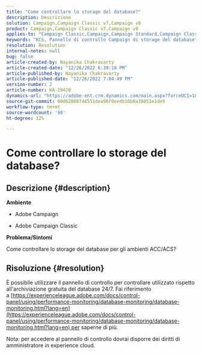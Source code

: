 ```yaml
---
title: "Come controllare lo storage del database?"
description: Descrizione
solution: Campaign,Campaign Classic v7,Campaign v8
product: Campaign,Campaign Classic v7,Campaign v8
applies-to: "Campaign Classic,Campaign,Campaign Standard,Campaign Classic v7,Campaign v8"
keywords: "KCS, Pannello di controllo Campaign di storage del database"
resolution: Resolution
internal-notes: null
bug: false
article-created-by: Nayanika Chakravarty
article-created-date: "12/26/2022 6:39:18 PM"
article-published-by: Nayanika Chakravarty
article-published-date: "12/26/2022 7:04:49 PM"
version-number: 2
article-number: KA-19420
dynamics-url: "https://adobe-ent.crm.dynamics.com/main.aspx?forceUCI=1&pagetype=entityrecord&etn=knowledgearticle&id=8081a299-4c85-ed11-81ac-6045bd006b4b"
source-git-commit: 00d62800748551dea96f0eedb16b8a38851e1de9
workflow-type: tm+mt
source-wordcount: '90'
ht-degree: 12%

---
```


# Come controllare lo storage del database?

## Descrizione {#description}


<b>Ambiente</b>

- Adobe Campaign

- Adobe Campaign Classic

<b>Problema/Sintomi</b>

Come controllare lo storage del database per gli ambienti ACC/ACS?


## Risoluzione {#resolution}


È possibile utilizzare il pannello di controllo per controllare utilizzato rispetto all&#39;archiviazione gratuita del database 24/7. Fai riferimento a [https://experienceleague.adobe.com/docs/control-panel/using/performance-monitoring/database-monitoring/database-monitoring.html?lang=en](https://experienceleague.adobe.com/docs/control-panel/using/performance-monitoring/database-monitoring/database-monitoring.html?lang=en) per saperne di più.

Nota: per accedere al pannello di controllo dovrai disporre dei diritti di amministratore in experience cloud.
